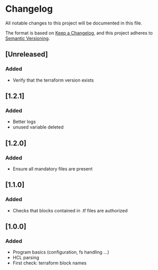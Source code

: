 # Changelog
All notable changes to this project will be documented in this file.

The format is based on [Keep a Changelog](https://keepachangelog.com/en/1.0.0/),
and this project adheres to [Semantic Versioning](https://semver.org/spec/v2.0.0.html).

## [Unreleased]
### Added
- Verify that the terraform version exists

## [1.2.1]
### Added
- Better logs
- unused variable deleted

## [1.2.0]
### Added
- Ensure all mandatory files are present

## [1.1.0]
### Added
- Checks that blocks contained in .tf files are authorized

## [1.0.0]
### Added
- Program basics (configuration, fs handling ...)
- HCL parsing
- First check: terraform block names
